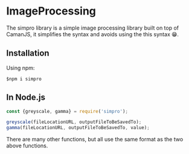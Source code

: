 # ImageProcessing
The simpro library is a simple image processing library built on top of CamanJS, it simplifies the syntax and avoids using the this syntax 😁.

## Installation

Using npm:
```shell
$npm i simpro
```

## In Node.js
```js
const {greyscale, gamma} = require('simpro');

greyscale(fileLocationURL, outputFileToBeSavedTo);
gamma(fileLocationURL, outputFileToBeSavedTo, value);

```
There are many other functions, but all use the same format as the two above functions.
